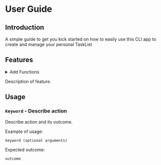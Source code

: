 # User Guide

## Introduction
A simple guide to get you kick started on how to easily use this CLI app to create and manage your personal TaskList
## Features 

<details>
    <summary>
        Add Functions
    </summary>
        &nbsp;&nbsp;&nbsp;&nbsp;<details>
             <summary>Add todo</summary>
        </details>
        <details>
            <summary>Add deadline</summary>
        </details>
        <details>
            <summary>Add event</summary>
        </details>
</details>

Description of feature.

## Usage

### `Keyword` - Describe action

Describe action and its outcome.

Example of usage: 

`keyword (optional arguments)`

Expected outcome:

`outcome`
